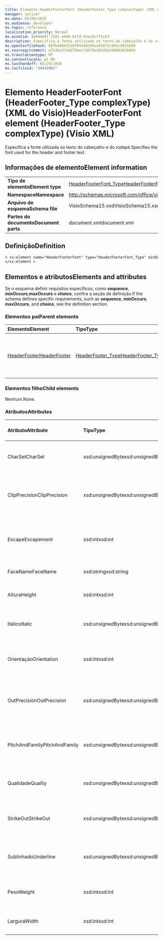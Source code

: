 ```yaml
---
title: Elemento HeaderFooterFont (HeaderFooter_Type complexType) (XML do Visio)
manager: soliver
ms.date: 03/09/2015
ms.audience: Developer
ms.topic: reference
localization_priority: Normal
ms.assetid: 4e69dd4f-7281-e988-b1fd-93ac8c775c03
description: Especifica a fonte utilizada no texto do cabeçalho e do rodapé.
ms.openlocfilehash: b87ba96d551bf943dd330aa428f2c943c9d29269
ms.sourcegitcommit: e7b38e37a9d79becfd679e10420a19890165606d
ms.translationtype: MT
ms.contentlocale: pt-BR
ms.lasthandoff: 05/29/2019
ms.locfileid: "34541082"
---
```

# <a name="headerfooterfont-element-headerfooter_type-complextype-visio-xml"></a><span data-ttu-id="e0778-103">Elemento HeaderFooterFont (HeaderFooter_Type complexType) (XML do Visio)</span><span class="sxs-lookup"><span data-stu-id="e0778-103">HeaderFooterFont element (HeaderFooter_Type complexType) (Visio XML)</span></span>

<span data-ttu-id="e0778-104">Especifica a fonte utilizada no texto do cabeçalho e do rodapé.</span><span class="sxs-lookup"><span data-stu-id="e0778-104">Specifies the font used for the header and footer text.</span></span>
  
## <a name="element-information"></a><span data-ttu-id="e0778-105">Informações de elemento</span><span class="sxs-lookup"><span data-stu-id="e0778-105">Element information</span></span>

|||
|:-----|:-----|
|<span data-ttu-id="e0778-106">**Tipo de elemento**</span><span class="sxs-lookup"><span data-stu-id="e0778-106">**Element type**</span></span> <br/> |[<span data-ttu-id="e0778-107">HeaderFooterFont_Type</span><span class="sxs-lookup"><span data-stu-id="e0778-107">HeaderFooterFont_Type</span></span>](headerfooterfont_type-complextypevisio-xml.md) <br/> |
|<span data-ttu-id="e0778-108">**Namespace**</span><span class="sxs-lookup"><span data-stu-id="e0778-108">**Namespace**</span></span> <br/> |http://schemas.microsoft.com/office/visio/2012/main  <br/> |
|<span data-ttu-id="e0778-109">**Arquivo de esquema**</span><span class="sxs-lookup"><span data-stu-id="e0778-109">**Schema file**</span></span> <br/> |<span data-ttu-id="e0778-110">VisioSchema15.xsd</span><span class="sxs-lookup"><span data-stu-id="e0778-110">VisioSchema15.xsd</span></span>  <br/> |
|<span data-ttu-id="e0778-111">**Partes do documento**</span><span class="sxs-lookup"><span data-stu-id="e0778-111">**Document parts**</span></span> <br/> |<span data-ttu-id="e0778-112">document.xml</span><span class="sxs-lookup"><span data-stu-id="e0778-112">document.xml</span></span>  <br/> |
   
## <a name="definition"></a><span data-ttu-id="e0778-113">Definição</span><span class="sxs-lookup"><span data-stu-id="e0778-113">Definition</span></span>

```XML
< xs:element name="HeaderFooterFont" type="HeaderFooterFont_Type" minOccurs="0" maxOccurs="1" >
</xs:element >
```

## <a name="elements-and-attributes"></a><span data-ttu-id="e0778-114">Elementos e atributos</span><span class="sxs-lookup"><span data-stu-id="e0778-114">Elements and attributes</span></span>

<span data-ttu-id="e0778-115">Se o esquema definir requisitos específicos, como **sequence**, **minOccurs**,**maxOccurs** e **choice**, confira a seção de definição.</span><span class="sxs-lookup"><span data-stu-id="e0778-115">If the schema defines specific requirements, such as **sequence**, **minOccurs**, **maxOccurs**, and **choice**, see the definition section.</span></span> 
  
### <a name="parent-elements"></a><span data-ttu-id="e0778-116">Elementos pai</span><span class="sxs-lookup"><span data-stu-id="e0778-116">Parent elements</span></span>

|<span data-ttu-id="e0778-117">**Elemento**</span><span class="sxs-lookup"><span data-stu-id="e0778-117">**Element**</span></span>|<span data-ttu-id="e0778-118">**Tipo**</span><span class="sxs-lookup"><span data-stu-id="e0778-118">**Type**</span></span>|<span data-ttu-id="e0778-119">**Descrição**</span><span class="sxs-lookup"><span data-stu-id="e0778-119">**Description**</span></span>|
|:-----|:-----|:-----|
|[<span data-ttu-id="e0778-120">HeaderFooter</span><span class="sxs-lookup"><span data-stu-id="e0778-120">HeaderFooter</span></span>](headerfooter-element-visiodocument_type-complextypevisio-xml.md) <br/> |[<span data-ttu-id="e0778-121">HeaderFooter_Type</span><span class="sxs-lookup"><span data-stu-id="e0778-121">HeaderFooter_Type</span></span>](headerfooter_type-complextypevisio-xml.md) <br/> |<span data-ttu-id="e0778-122">Contém elementos para o rodapé e o rodapé de um documento.</span><span class="sxs-lookup"><span data-stu-id="e0778-122">Contains elements for a document's header and footer.</span></span>  <br/> |
   
### <a name="child-elements"></a><span data-ttu-id="e0778-123">Elementos filho</span><span class="sxs-lookup"><span data-stu-id="e0778-123">Child elements</span></span>

<span data-ttu-id="e0778-124">Nenhum.</span><span class="sxs-lookup"><span data-stu-id="e0778-124">None.</span></span>
  
### <a name="attributes"></a><span data-ttu-id="e0778-125">Atributos</span><span class="sxs-lookup"><span data-stu-id="e0778-125">Attributes</span></span>

|<span data-ttu-id="e0778-126">**Atributo**</span><span class="sxs-lookup"><span data-stu-id="e0778-126">**Attribute**</span></span>|<span data-ttu-id="e0778-127">**Tipo**</span><span class="sxs-lookup"><span data-stu-id="e0778-127">**Type**</span></span>|<span data-ttu-id="e0778-128">**Obrigatório**</span><span class="sxs-lookup"><span data-stu-id="e0778-128">**Required**</span></span>|<span data-ttu-id="e0778-129">**Descrição**</span><span class="sxs-lookup"><span data-stu-id="e0778-129">**Description**</span></span>|<span data-ttu-id="e0778-130">**Valores possíveis**</span><span class="sxs-lookup"><span data-stu-id="e0778-130">**Possible values**</span></span>|
|:-----|:-----|:-----|:-----|:-----|
|<span data-ttu-id="e0778-131">CharSet</span><span class="sxs-lookup"><span data-stu-id="e0778-131">CharSet</span></span>  <br/> |<span data-ttu-id="e0778-132">xsd:unsignedByte</span><span class="sxs-lookup"><span data-stu-id="e0778-132">xsd:unsignedByte</span></span>  <br/> |<span data-ttu-id="e0778-133">opcional</span><span class="sxs-lookup"><span data-stu-id="e0778-133">optional</span></span>  <br/> |<span data-ttu-id="e0778-134">Especifica o conjunto de caracteres da fonte.</span><span class="sxs-lookup"><span data-stu-id="e0778-134">Specifies the character set of the font.</span></span> <span data-ttu-id="e0778-135">Equivalente ao campo GDI LOGLFTlfCharSet.</span><span class="sxs-lookup"><span data-stu-id="e0778-135">Equivalent to the GDI LOGFONTlfCharSet field.</span></span>  <br/> |<span data-ttu-id="e0778-136">Valores do tipo xsd:unsignedByte.</span><span class="sxs-lookup"><span data-stu-id="e0778-136">Values of the xsd:unsignedByte type.</span></span>  <br/> |
|<span data-ttu-id="e0778-137">ClipPrecision</span><span class="sxs-lookup"><span data-stu-id="e0778-137">ClipPrecision</span></span>  <br/> |<span data-ttu-id="e0778-138">xsd:unsignedByte</span><span class="sxs-lookup"><span data-stu-id="e0778-138">xsd:unsignedByte</span></span>  <br/> |<span data-ttu-id="e0778-139">opcional</span><span class="sxs-lookup"><span data-stu-id="e0778-139">optional</span></span>  <br/> |<span data-ttu-id="e0778-140">Especifica a precisão de recorte da fonte.</span><span class="sxs-lookup"><span data-stu-id="e0778-140">Specifies the clipping precision of the font.</span></span> <span data-ttu-id="e0778-141">Equivalente ao campo GDI LOGCUNTlfClipPrecision.</span><span class="sxs-lookup"><span data-stu-id="e0778-141">Equivalent to the GDI LOGFONTlfClipPrecision field.</span></span>  <br/> |<span data-ttu-id="e0778-142">Valores do tipo xsd:unsignedByte.</span><span class="sxs-lookup"><span data-stu-id="e0778-142">Values of the xsd:unsignedByte type.</span></span>  <br/> |
|<span data-ttu-id="e0778-143">Escape</span><span class="sxs-lookup"><span data-stu-id="e0778-143">Escapement</span></span>  <br/> |<span data-ttu-id="e0778-144">xsd:int</span><span class="sxs-lookup"><span data-stu-id="e0778-144">xsd:int</span></span>  <br/> |<span data-ttu-id="e0778-145">opcional</span><span class="sxs-lookup"><span data-stu-id="e0778-145">optional</span></span>  <br/> |<span data-ttu-id="e0778-146">Especifica o atributo de escape da fonte.</span><span class="sxs-lookup"><span data-stu-id="e0778-146">Specifies the escapement attribute of the font.</span></span> <span data-ttu-id="e0778-147">Equivalente ao campo GDI LOGLFTlfEscapement.</span><span class="sxs-lookup"><span data-stu-id="e0778-147">Equivalent to the GDI LOGFONTlfEscapement field.</span></span>  <br/> |<span data-ttu-id="e0778-148">Valores do tipo xsd:int.</span><span class="sxs-lookup"><span data-stu-id="e0778-148">Values of the xsd:int type.</span></span>  <br/> |
|<span data-ttu-id="e0778-149">FaceName</span><span class="sxs-lookup"><span data-stu-id="e0778-149">FaceName</span></span>  <br/> |<span data-ttu-id="e0778-150">xsd:string</span><span class="sxs-lookup"><span data-stu-id="e0778-150">xsd:string</span></span>  <br/> |<span data-ttu-id="e0778-151">opcional</span><span class="sxs-lookup"><span data-stu-id="e0778-151">optional</span></span>  <br/> |<span data-ttu-id="e0778-152">Contém informações sobre uma fonte.</span><span class="sxs-lookup"><span data-stu-id="e0778-152">Contains information about a font.</span></span>  <br/> |<span data-ttu-id="e0778-153">Valores do tipo xsd:string.</span><span class="sxs-lookup"><span data-stu-id="e0778-153">Values of the xsd:string type.</span></span>  <br/> |
|<span data-ttu-id="e0778-154">Altura</span><span class="sxs-lookup"><span data-stu-id="e0778-154">Height</span></span>  <br/> |<span data-ttu-id="e0778-155">xsd:int</span><span class="sxs-lookup"><span data-stu-id="e0778-155">xsd:int</span></span>  <br/> |<span data-ttu-id="e0778-156">opcional</span><span class="sxs-lookup"><span data-stu-id="e0778-156">optional</span></span>  <br/> |<span data-ttu-id="e0778-157">Especifica a altura da forma em unidades de desenho.</span><span class="sxs-lookup"><span data-stu-id="e0778-157">Specifies the height of the shape in drawing units.</span></span>  <br/> |<span data-ttu-id="e0778-158">Valores do tipo xsd:int.</span><span class="sxs-lookup"><span data-stu-id="e0778-158">Values of the xsd:int type.</span></span>  <br/> |
|<span data-ttu-id="e0778-159">Itálico</span><span class="sxs-lookup"><span data-stu-id="e0778-159">Italic</span></span>  <br/> |<span data-ttu-id="e0778-160">xsd:unsignedByte</span><span class="sxs-lookup"><span data-stu-id="e0778-160">xsd:unsignedByte</span></span>  <br/> |<span data-ttu-id="e0778-161">opcional</span><span class="sxs-lookup"><span data-stu-id="e0778-161">optional</span></span>  <br/> |<span data-ttu-id="e0778-162">Especifica se a fonte está em itálico.</span><span class="sxs-lookup"><span data-stu-id="e0778-162">Specifies whether the font is italic.</span></span> <span data-ttu-id="e0778-163">Equivalente ao campo GDI LOGLFTlfItalic.</span><span class="sxs-lookup"><span data-stu-id="e0778-163">Equivalent to the GDI LOGFONTlfItalic field.</span></span>  <br/> |<span data-ttu-id="e0778-164">Valores do tipo xsd:unsignedByte.</span><span class="sxs-lookup"><span data-stu-id="e0778-164">Values of the xsd:unsignedByte type.</span></span>  <br/> |
|<span data-ttu-id="e0778-165">Orientação</span><span class="sxs-lookup"><span data-stu-id="e0778-165">Orientation</span></span>  <br/> |<span data-ttu-id="e0778-166">xsd:int</span><span class="sxs-lookup"><span data-stu-id="e0778-166">xsd:int</span></span>  <br/> |<span data-ttu-id="e0778-167">opcional</span><span class="sxs-lookup"><span data-stu-id="e0778-167">optional</span></span>  <br/> |<span data-ttu-id="e0778-168">Especifica a orientação da fonte.</span><span class="sxs-lookup"><span data-stu-id="e0778-168">Specifies the orientation of the font.</span></span> <span data-ttu-id="e0778-169">Equivalente ao campo GDI LOGPOTTlfOrientation.</span><span class="sxs-lookup"><span data-stu-id="e0778-169">Equivalent to the GDI LOGFONTlfOrientation field.</span></span>  <br/> |<span data-ttu-id="e0778-170">Valores do tipo xsd:int.</span><span class="sxs-lookup"><span data-stu-id="e0778-170">Values of the xsd:int type.</span></span>  <br/> |
|<span data-ttu-id="e0778-171">OutPrecision</span><span class="sxs-lookup"><span data-stu-id="e0778-171">OutPrecision</span></span>  <br/> |<span data-ttu-id="e0778-172">xsd:unsignedByte</span><span class="sxs-lookup"><span data-stu-id="e0778-172">xsd:unsignedByte</span></span>  <br/> |<span data-ttu-id="e0778-173">opcional</span><span class="sxs-lookup"><span data-stu-id="e0778-173">optional</span></span>  <br/> |<span data-ttu-id="e0778-174">Especifica o atributo de precisão de saída da fonte.</span><span class="sxs-lookup"><span data-stu-id="e0778-174">Specifies the output precision attribute of the font.</span></span> <span data-ttu-id="e0778-175">Equivalente ao campo GDI LOGLFTlfOutPrecision.</span><span class="sxs-lookup"><span data-stu-id="e0778-175">Equivalent to the GDI LOGFONTlfOutPrecision field.</span></span>  <br/> |<span data-ttu-id="e0778-176">Valores do tipo xsd:unsignedByte.</span><span class="sxs-lookup"><span data-stu-id="e0778-176">Values of the xsd:unsignedByte type.</span></span>  <br/> |
|<span data-ttu-id="e0778-177">PitchAndFamily</span><span class="sxs-lookup"><span data-stu-id="e0778-177">PitchAndFamily</span></span>  <br/> |<span data-ttu-id="e0778-178">xsd:unsignedByte</span><span class="sxs-lookup"><span data-stu-id="e0778-178">xsd:unsignedByte</span></span>  <br/> |<span data-ttu-id="e0778-179">opcional</span><span class="sxs-lookup"><span data-stu-id="e0778-179">optional</span></span>  <br/> |<span data-ttu-id="e0778-180">Especifica a pitch e a família da fonte.</span><span class="sxs-lookup"><span data-stu-id="e0778-180">Specifies the pitch and family of the font.</span></span> <span data-ttu-id="e0778-181">Equivalente ao campo GDI LOGLFTlfPitchAndFamily.</span><span class="sxs-lookup"><span data-stu-id="e0778-181">Equivalent to the GDI LOGFONTlfPitchAndFamily field.</span></span>  <br/> |<span data-ttu-id="e0778-182">Valores do tipo xsd:unsignedByte.</span><span class="sxs-lookup"><span data-stu-id="e0778-182">Values of the xsd:unsignedByte type.</span></span>  <br/> |
|<span data-ttu-id="e0778-183">Qualidade</span><span class="sxs-lookup"><span data-stu-id="e0778-183">Quality</span></span>  <br/> |<span data-ttu-id="e0778-184">xsd:unsignedByte</span><span class="sxs-lookup"><span data-stu-id="e0778-184">xsd:unsignedByte</span></span>  <br/> |<span data-ttu-id="e0778-185">opcional</span><span class="sxs-lookup"><span data-stu-id="e0778-185">optional</span></span>  <br/> |<span data-ttu-id="e0778-186">Especifica a qualidade de saída da fonte.</span><span class="sxs-lookup"><span data-stu-id="e0778-186">Specifies the output quality of the font.</span></span> <span data-ttu-id="e0778-187">Equivalente ao campo GDI LOGLFTlfQuality.</span><span class="sxs-lookup"><span data-stu-id="e0778-187">Equivalent to the GDI LOGFONTlfQuality field.</span></span>  <br/> |<span data-ttu-id="e0778-188">Valores do tipo xsd:unsignedByte.</span><span class="sxs-lookup"><span data-stu-id="e0778-188">Values of the xsd:unsignedByte type.</span></span>  <br/> |
|<span data-ttu-id="e0778-189">StrikeOut</span><span class="sxs-lookup"><span data-stu-id="e0778-189">StrikeOut</span></span>  <br/> |<span data-ttu-id="e0778-190">xsd:unsignedByte</span><span class="sxs-lookup"><span data-stu-id="e0778-190">xsd:unsignedByte</span></span>  <br/> |<span data-ttu-id="e0778-191">opcional</span><span class="sxs-lookup"><span data-stu-id="e0778-191">optional</span></span>  <br/> |<span data-ttu-id="e0778-192">Especifica se a fonte é uma fonte em strikeout.</span><span class="sxs-lookup"><span data-stu-id="e0778-192">Specifies whether the font is a strikeout font.</span></span> <span data-ttu-id="e0778-193">Equivalente ao campo GDI LOGLFTlfStrikeOut.</span><span class="sxs-lookup"><span data-stu-id="e0778-193">Equivalent to the GDI LOGFONTlfStrikeOut field.</span></span>  <br/> |<span data-ttu-id="e0778-194">Valores do tipo xsd:unsignedByte.</span><span class="sxs-lookup"><span data-stu-id="e0778-194">Values of the xsd:unsignedByte type.</span></span>  <br/> |
|<span data-ttu-id="e0778-195">Sublinhado</span><span class="sxs-lookup"><span data-stu-id="e0778-195">Underline</span></span>  <br/> |<span data-ttu-id="e0778-196">xsd:unsignedByte</span><span class="sxs-lookup"><span data-stu-id="e0778-196">xsd:unsignedByte</span></span>  <br/> |<span data-ttu-id="e0778-197">opcional</span><span class="sxs-lookup"><span data-stu-id="e0778-197">optional</span></span>  <br/> |<span data-ttu-id="e0778-198">Especifica se a fonte é sublinhada.</span><span class="sxs-lookup"><span data-stu-id="e0778-198">Specifies whether the font is underlined.</span></span> <span data-ttu-id="e0778-199">Equivalente ao campo GDI LOGLFTlfUnderline.</span><span class="sxs-lookup"><span data-stu-id="e0778-199">Equivalent to the GDI LOGFONTlfUnderline field.</span></span>  <br/> |<span data-ttu-id="e0778-200">Valores do tipo xsd:unsignedByte.</span><span class="sxs-lookup"><span data-stu-id="e0778-200">Values of the xsd:unsignedByte type.</span></span>  <br/> |
|<span data-ttu-id="e0778-201">Peso</span><span class="sxs-lookup"><span data-stu-id="e0778-201">Weight</span></span>  <br/> |<span data-ttu-id="e0778-202">xsd:int</span><span class="sxs-lookup"><span data-stu-id="e0778-202">xsd:int</span></span>  <br/> |<span data-ttu-id="e0778-203">opcional</span><span class="sxs-lookup"><span data-stu-id="e0778-203">optional</span></span>  <br/> |<span data-ttu-id="e0778-204">Especifica o peso da fonte.</span><span class="sxs-lookup"><span data-stu-id="e0778-204">Specifies the weight of the font.</span></span> <span data-ttu-id="e0778-205">Equivalente ao campo GDI LOG LOGINTlfWeight.</span><span class="sxs-lookup"><span data-stu-id="e0778-205">Equivalent to the GDI LOGFONTlfWeight field.</span></span>  <br/> |<span data-ttu-id="e0778-206">Valores do tipo xsd:int.</span><span class="sxs-lookup"><span data-stu-id="e0778-206">Values of the xsd:int type.</span></span>  <br/> |
|<span data-ttu-id="e0778-207">Largura</span><span class="sxs-lookup"><span data-stu-id="e0778-207">Width</span></span>  <br/> |<span data-ttu-id="e0778-208">xsd:int</span><span class="sxs-lookup"><span data-stu-id="e0778-208">xsd:int</span></span>  <br/> |<span data-ttu-id="e0778-209">opcional</span><span class="sxs-lookup"><span data-stu-id="e0778-209">optional</span></span>  <br/> |<span data-ttu-id="e0778-210">Contém a largura da forma associada em unidades de desenho.</span><span class="sxs-lookup"><span data-stu-id="e0778-210">Contains the width of the associated shape in drawing units.</span></span>  <br/> |<span data-ttu-id="e0778-211">Valores do tipo xsd:int.</span><span class="sxs-lookup"><span data-stu-id="e0778-211">Values of the xsd:int type.</span></span>  <br/> |
   

